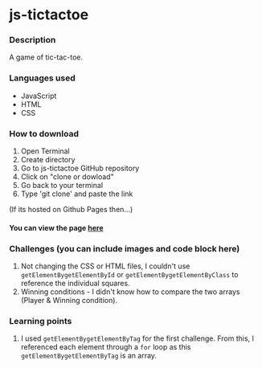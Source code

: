 # js-tictactoe

### Description
A game of tic-tac-toe.

### Languages used
* JavaScript
* HTML
* CSS

### How to download
1. Open Terminal
2. Create directory
3. Go to js-tictactoe GitHub repository
4. Click on "clone or dowload"
5. Go back to your terminal
6. Type 'git clone' and paste the link


(If its hosted on Github Pages then...)
#### You can view the page [here]()

### Challenges (you can include images and code block here)
1. Not changing the CSS or HTML files, I couldn't use `getElementBygetElementById` or  `getElementBygetElementByClass` to reference the individual squares.
2. Winning conditions - I didn't know how to compare the two arrays (Player & Winning condition).

### Learning points
1. I used `getElementBygetElementByTag` for the first challenge. From this, I referenced each element through a `for` loop as this `getElementBygetElementByTag` is an array. 